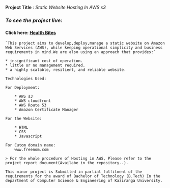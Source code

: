 **Project Title** : _Static Website Hosting In AWS s3_

### _To see the project live:_

#### Click here: [Health Bites](https://healthy-bites.tk/)

```
`This project aims to develop,deploy,manage a static website on Amazon Web Services (AWS), while keeping operational simplicity and business requirements in mind.We are also using an approach that provides:`

* insignificant cost of operation.
* little or no management required.
* a highly scalable, resilient, and reliable website.

```

```
Technologies Used:

For Deployment:

    * AWS s3
    * AWS cloudfront
    * AWS Route 53
    * Amazon Certificate Manager

For the Website:

    * HTML
    * CSS
    * Javascript

For Cutom domain name:
    www.freenom.com

```

```
> For the whole procedure of Hosting in AWS, Please refer to the project report document(Availabe in the repository..).

```

```
This minor project is Submitted in partial fulfilment of the requirements for the award of Bachelor of Technology (B.Tech) In the department of Computer Science & Engineering of Kaziranga University.

```
